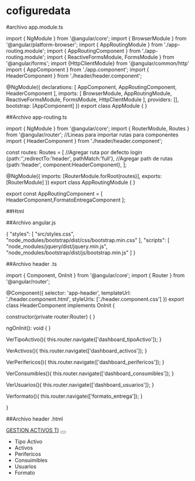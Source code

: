 # cofiguredata

#archivo app.module.ts

import { NgModule } from '@angular/core';
import { BrowserModule } from '@angular/platform-browser';
import { AppRoutingModule } from './app-routing.module';
import { AppRoutingComponent } from './app-routing.module';
import { ReactiveFormsModule, FormsModule } from '@angular/forms';
import {HttpClientModule} from '@angular/common/http'
import { AppComponent } from './app.component';
import { HeaderComponent } from './header/header.component';



@NgModule({
  declarations: [
    AppComponent,
    AppRoutingComponent,
    HeaderComponent
  ],
  imports: [
    BrowserModule,
    AppRoutingModule,
    ReactiveFormsModule,
    FormsModule,
    HttpClientModule
  ],
  providers: [],
  bootstrap: [AppComponent]
})
export class AppModule { }

##Archivo app-routing.ts

import { NgModule } from '@angular/core';
import { RouterModule, Routes } from '@angular/router';
//Lineas para importar rutas para componentes
import { HeaderComponent } from './header/header.component';


const routes: Routes = [
  //Agregar ruta por defecto login
  {path:'',redirectTo:'header', pathMatch:'full'},
  //Agregar path de rutas
  {path:'header', component:HeaderComponent},
];

@NgModule({
  imports: [RouterModule.forRoot(routes)],
  exports: [RouterModule]
})
export class AppRoutingModule { }

export const  AppRoutingComponent = [
  HeaderComponent,FormatoEntregaComponent
];

##Html

<!doctype html>
<html lang="en">
<head>
  <meta charset="utf-8">
  <title>ActivosTI</title>
  <base href="/">
  <meta name="viewport" content="width=device-width, initial-scale=1">
  <link rel="icon" type="image/x-icon" href="favicon.ico">
  <link rel="stylesheet" href="https://pro.fontawesome.com/releases/v5.10.0/css/all.css" integrity="sha384-AYmEC3Yw5cVb3ZcuHtOA93w35dYTsvhLPVnYs9eStHfGJvOvKxVfELGroGkvsg+p" crossorigin="anonymous"/>
</head>
<body>
  <app-root></app-root>
</body>
</html>

##Archivo angular.js

{
            "styles": [
              "src/styles.css",
              "node_modules/bootstrap/dist/css/bootstrap.min.css"
            ],
            "scripts": [
              "node_modules/jquery/dist/jquery.min.js",
              "node_modules/bootstrap/dist/js/bootstrap.min.js"
            ]
}

##Archivo header .ts

import { Component, OnInit } from '@angular/core';
import { Router } from '@angular/router';

@Component({
  selector: 'app-header',
  templateUrl: './header.component.html',
  styleUrls: ['./header.component.css']
})
export class HeaderComponent implements OnInit {

  constructor(private router:Router) { }

  ngOnInit(): void {
  }

  VerTipoActivo(){
    this.router.navigate(['dashboard_tipoActivo']);
  }

  VerActivos(){
    this.router.navigate(['dashboard_activos']);
  }

  VerPerifericos(){
    this.router.navigate(['dashboard_perifericos']);
  }

  VerConsumibles(){
    this.router.navigate(['dashboard_consumibles']);
  }

  VerUsuarios(){
    this.router.navigate(['dashboard_usuarios']);
  }

  Verformato(){
    this.router.navigate(['formato_entrega']);
  }

}

##Archivo header .html

<nav class="navbar navbar-expand-lg navbar-dark bg-dark">
  <a class="navbar-brand" href="#">GESTION ACTIVOS TI</a>
  <button class="navbar-toggler" type="button" data-toggle="collapse" data-target="#navbarSupportedContent" aria-controls="navbarSupportedContent" aria-expanded="false" aria-label="Toggle navigation">
    <span class="navbar-toggler-icon"></span>
  </button>

  <div class="collapse navbar-collapse" id="navbarSupportedContent">
    <ul class="navbar-nav mr-auto">
      <li class="nav-item active">
        <a class="nav-link" (click)="VerTipoActivo()">Tipo Activo</a>
      </li>
      <li class="nav-item active">
        <a class="nav-link" (click)="VerActivos()">Activos</a>
      </li>
      <li class="nav-item">
        <a class="nav-link" (click)="VerPerifericos()">Perifericos</a>
      </li>
      <li class="nav-item">
        <a class="nav-link" (click)="VerConsumibles()">Consuimibles</a>
      </li>
      <li class="nav-item">
        <a class="nav-link" (click)="VerUsuarios()">Usuarios</a>
      </li>
      <li class="nav-item">
        <a class="nav-link" (click)="Verformato()">Formato</a>
      </li>
    </ul>

  </div>
</nav>







